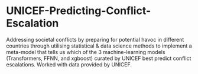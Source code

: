 # UNICEF-Predicting-Conflict-Escalation
Addressing societal conflicts by preparing for potential havoc in different countries through utilising statistical &amp; data science methods to implement a meta-model that tells us which of the 3 machine-learning models (Transformers, FFNN, and xgboost) curated by UNICEF best predict conflict escalations. Worked with data provided by UNICEF.

